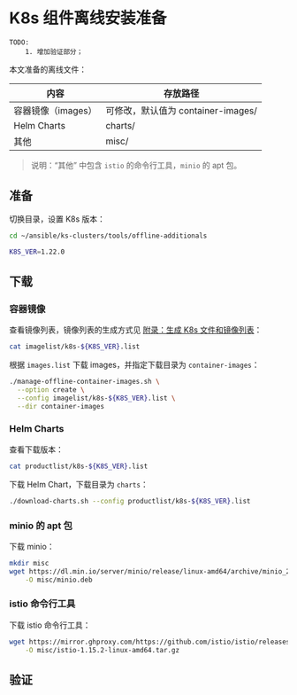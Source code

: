 # K8s 组件离线安装准备

```
TODO:
    1. 增加验证部分；
```

本文准备的离线文件：

| 内容              | 存放路径                           |
| ----------------- | ---------------------------------- |
| 容器镜像（images） | 可修改，默认值为 container-images/ |
| Helm Charts         | charts/                            |
| 其他           | misc/                              |

> 说明：“其他” 中包含 `istio` 的命令行工具，`minio` 的 apt 包。

## 准备

切换目录，设置 K8s 版本：

```bash
cd ~/ansible/ks-clusters/tools/offline-additionals

K8S_VER=1.22.0
```

## 下载


### 容器镜像


查看镜像列表，镜像列表的生成方式见 [附录：生成 K8s 文件和镜像列表](../../appendix/generate-k8s-file-and-image-list.md)：

```bash
cat imagelist/k8s-${K8S_VER}.list
```

根据 `images.list` 下载 images，并指定下载目录为 `container-images`：

```bash
./manage-offline-container-images.sh \
  --option create \
  --config imagelist/k8s-${K8S_VER}.list \
  --dir container-images
```

### Helm Charts

查看下载版本：

```bash
cat productlist/k8s-${K8S_VER}.list
```

下载 Helm Chart，下载目录为 `charts`：

```bash
./download-charts.sh --config productlist/k8s-${K8S_VER}.list
```

### minio 的 apt 包

下载 minio：

```bash
mkdir misc
wget https://dl.min.io/server/minio/release/linux-amd64/archive/minio_20231007150738.0.0_amd64.deb \
    -O misc/minio.deb
```

### istio 命令行工具

下载 istio 命令行工具：

```bash
wget https://mirror.ghproxy.com/https://github.com/istio/istio/releases/download/1.15.2/istio-1.15.2-linux-amd64.tar.gz \
    -O misc/istio-1.15.2-linux-amd64.tar.gz
```

## 验证
